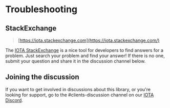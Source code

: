 # Troubleshooting

## StackExchange

> [https://iota.stackexchange.com](https://iota.stackexchange.com/)

The [IOTA StackExchange] is a nice tool for developers to find answers 
for a problem. Just search your problem and find your answer! 
If there is no one, submit your question and share it in the discussion channel 
below.

## Joining the discussion

If you want to get involved in discussions about this library, 
or you're looking for support, go to the #clients-discussion channel 
on our [IOTA Discord].

[IOTA StackExchange]: https://iota.stackexchange.com/
[IOTA Discord]: https://discord.iota.org/